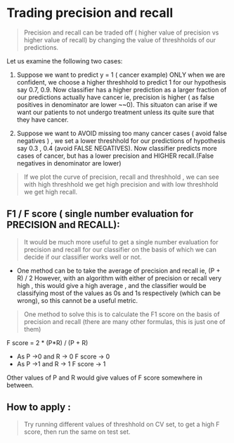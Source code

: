 # Trading precision and recall

> Precision and recall can be traded off ( higher value of precision vs higher value of recall) by changing the value of threshholds of our predictions.

Let us examine the following two cases:

1. Suppose we want to predict y = 1 ( cancer example) ONLY when we are confident, we choose a higher threshhold to predict 1 for our hypothesis say 0.7, 0.9. Now classifier has a higher prediction as a larger fraction of our predictions actually have cancer ie, precision is higher ( as false positives in denominator are lower ~~0). This situaton can arise if we want our patients to not undergo treatment unless its quite sure that they have cancer.

2. Suppose we want to AVOID missing too many cancer cases ( avoid false negatives ) , we set a lower threshhold for our predictions of hypothesis say 0.3 , 0.4 (avoid FALSE NEGATIVES). Now classifier predicts more cases of cancer, but has a lower precision and HIGHER recall.(False negatives in denominator are lower)

> If we plot the curve of precision, recall and threshhold , we can see with high threshhold we get high precision and with low threshhold we get high recall.

## F1 / F score ( single number evaluation for PRECISION and RECALL):

> It would be much more useful to get a single number evaluation for precision and recall for our classifier on the basis of which we can decide if our classifier works well or not.

- One method can be to take the average of precision and recall ie, (P + R) / 2 However, with an algorithm with either of precision or recall very high , this would give a high average , and the classifier would be classifying most of the values as 0s and 1s respectively (which can be wrong), so this cannot be a useful metric.

> One method to solve this is to calculate the F1 score on the basis of precision and recall (there are many other formulas, this is just one of them)

F score = 2 * (P*R) / (P + R)

- As P ->0 and R -> 0 F score -> 0
- As P ->1 and R -> 1 F score -> 1

Other values of P and R would give values of F score somewhere in between.

## How to apply :

> Try running different values of threshhold on CV set, to get a high F score, then run the same on test set.
